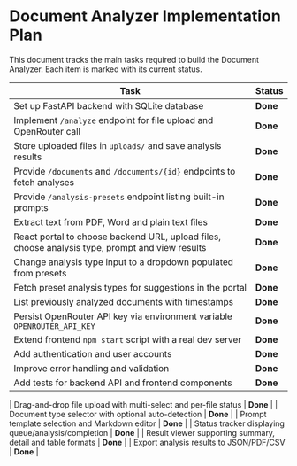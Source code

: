 # Document Analyzer Implementation Plan

This document tracks the main tasks required to build the Document Analyzer. Each
item is marked with its current status.

| Task | Status |
| --- | --- |
| Set up FastAPI backend with SQLite database | **Done** |
| Implement `/analyze` endpoint for file upload and OpenRouter call | **Done** |
| Store uploaded files in `uploads/` and save analysis results | **Done** |
| Provide `/documents` and `/documents/{id}` endpoints to fetch analyses | **Done** |
| Provide `/analysis-presets` endpoint listing built-in prompts | **Done** |
| Extract text from PDF, Word and plain text files | **Done** |
| React portal to choose backend URL, upload files, choose analysis type, prompt and view results | **Done** |
| Change analysis type input to a dropdown populated from presets | **Done** |
| Fetch preset analysis types for suggestions in the portal | **Done** |
| List previously analyzed documents with timestamps | **Done** |
| Persist OpenRouter API key via environment variable `OPENROUTER_API_KEY` | **Done** |
| Extend frontend `npm start` script with a real dev server | **Done** |
| Add authentication and user accounts | **Done** |
| Improve error handling and validation | **Done** |
| Add tests for backend API and frontend components | **Done** |


| Drag-and-drop file upload with multi-select and per-file status | **Done** |
| Document type selector with optional auto-detection | **Done** |
| Prompt template selection and Markdown editor | **Done** |
| Status tracker displaying queue/analysis/completion | **Done** |
| Result viewer supporting summary, detail and table formats | **Done** |
| Export analysis results to JSON/PDF/CSV | **Done** |
